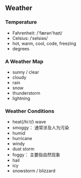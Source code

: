 ## Weather

### Temperature

- Fahrenheit:  /'færən'haɪt/
- Celsius: /ˈselsiəs/
- hot, warm, cool, code, freezing
- degrees

### A Weather Map

- sunny / clear
- cloudy
- rain
- snow
- thunderstorm
- lightning

### Weather Conditions

- heat(/hiːt/) wave
- smoggy： 通常涉及人为污染
- humid
- hurricane
- windy
- dust storm
- foggy： 主要指自然现象
- hail
- icy
- snowstorm / blizzard
